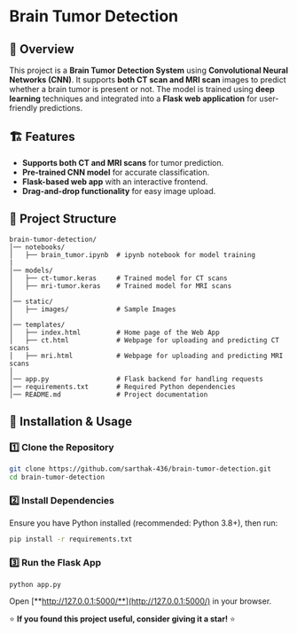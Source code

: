 # Brain Tumor Detection

## 📌 Overview

This project is a **Brain Tumor Detection System** using **Convolutional Neural Networks (CNN)**. It supports **both CT scan and MRI scan** images to predict whether a brain tumor is present or not. The model is trained using **deep learning** techniques and integrated into a **Flask web application** for user-friendly predictions.

## 🏗️ Features

- **Supports both CT and MRI scans** for tumor prediction.
- **Pre-trained CNN model** for accurate classification.
- **Flask-based web app** with an interactive frontend.
- **Drag-and-drop functionality** for easy image upload.

## 📂 Project Structure

```
brain-tumor-detection/
│── notebooks/
│   ├── brain_tumor.ipynb  # ipynb notebook for model training
|
│── models/
│   ├── ct-tumor.keras     # Trained model for CT scans
│   ├── mri-tumor.keras    # Trained model for MRI scans
│
│── static/
│   ├── images/            # Sample Images
│
│── templates/
│   ├── index.html         # Home page of the Web App
│   ├── ct.html            # Webpage for uploading and predicting CT scans
│   ├── mri.html           # Webpage for uploading and predicting MRI scans
│
│── app.py                 # Flask backend for handling requests
│── requirements.txt       # Required Python dependencies
│── README.md              # Project documentation
```

## 🚀 Installation & Usage

### 1️⃣ Clone the Repository

```bash
git clone https://github.com/sarthak-436/brain-tumor-detection.git
cd brain-tumor-detection
```

### 2️⃣ Install Dependencies

Ensure you have Python installed (recommended: Python 3.8+), then run:

```bash
pip install -r requirements.txt
```

### 3️⃣ Run the Flask App

```bash
python app.py
```

Open [**http://127.0.0.1:5000/**](http://127.0.0.1:5000/) in your browser.


⭐ **If you found this project useful, consider giving it a star!** ⭐


